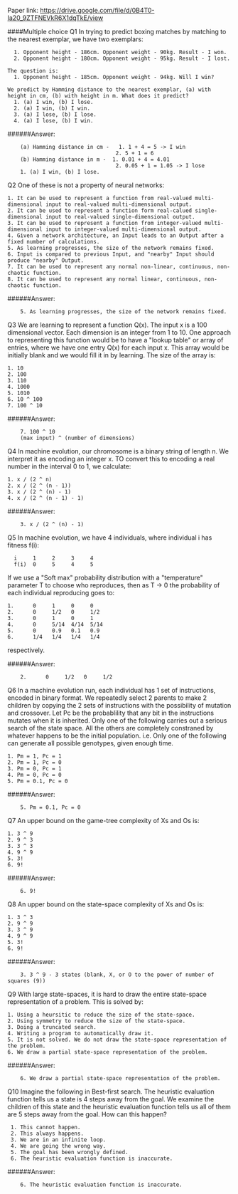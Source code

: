 Paper link: https://drive.google.com/file/d/0B4T0-Ia20_9ZTFNEVkR6X1dqTkE/view

####Multiple choice
Q1 In trying to predict boxing matches by matching to the nearest exemplar, we have two exemplars:
      
      1. Opponent height - 186cm. Opponent weight - 90kg. Result - I won.
      2. Opponent height - 180cm. Opponent weight - 95kg. Result - I lost.
    
    The question is:
      1. Opponent height - 185cm. Opponent weight - 94kg. Will I win?
    
    We predict by Hamming distance to the nearest exemplar, (a) with height in cm, (b) with height in m. What does it predict?
      1. (a) I win, (b) I lose.
      2. (a) I win, (b) I win.
      3. (a) I lose, (b) I lose.
      4. (a) I lose, (b) I win.

######Answer:
```
    (a) Hamming distance in cm -   1. 1 + 4 = 5 -> I win
                                  2. 5 + 1 = 6
    (b) Hamming distance in m -  1. 0.01 + 4 = 4.01
                                  2. 0.05 + 1 = 1.05 -> I lose
    1. (a) I win, (b) I lose.
```
    
Q2 One of these is not a property of neural networks:
    
    1. It can be used to represent a function from real-valued multi-dimensional input to real-valued multi-dimensional output.
    2. It can be used to represent a function form real-calued single-dimensional input to real-valued single-dimensional output.
    3. It can be used to represent a function from integer-valued multi-dimensional input to integer-valued multi-dimensional output.
    4. Given a network architecture, an Input leads to an Output after a fixed number of calculations.
    5. As learning progresses, the size of the network remains fixed.
    6. Input is compared to previous Input, and "nearby" Input should produce "nearby" Output.
    7. It can be used to represent any normal non-linear, continuous, non-chaotic function.
    8. It can be used to represent any normal linear, continuous, non-chaotic function.

######Answer:
```
    5. As learning progresses, the size of the network remains fixed.
```

Q3 We are learning to represent a function Q(x). The input x is a 100 dimensional vector. Each dimension is an integer from 1 to 10.
   One approach to representing this function would be to have a "lookup table" or array of entries, where we have one entry Q(x) for 
   each input x. This array would be initially blank and we would fill it in by learning. The size of the array is:
   
    1. 10
    2. 100
    3. 110
    4. 1000
    5. 1010
    6. 10 ^ 100
    7. 100 ^ 10

######Answer:
```
    7. 100 ^ 10
    (max input) ^ (number of dimensions)
```
    
Q4 In machine evolution, our chromosome is a binary string of length n. We interpret it as encoding an integer x. TO convert this to encoding a real number in the interval 0 to 1, we calculate:
    
    1. x / (2 ^ n)
    2. x / (2 ^ (n - 1))
    3. x / (2 ^ (n) - 1)
    4. x / (2 ^ (n - 1) - 1)

######Answer:
```
    3. x / (2 ^ (n) - 1)
```

Q5 In machine evolution, we have 4 individuals, where individual i has fitness f(i):
      
      i     1     2     3     4
      f(i)  0     5     4     5
   
   If we use a "Soft max" probability distribution with a "temperature" parameter T to choose who reproduces, then as T -> 0 the probability of each individual reproducing goes to:
    
    1.      0     1     0     0
    2.      0     1/2   0     1/2
    3.      0     1     0     1
    4.      0     5/14  4/14  5/14 
    5.      0     0.9   0.1   0.9
    6.      1/4   1/4   1/4   1/4
  respectively.

######Answer:
```
    2.      0     1/2   0     1/2
``` 
    
Q6 In a machine evolution run, each individual has 1 set of instructions, encoded in binary format. We repeatedly select 2 parents to make 2 children by copying the 2 sets of instructions with the possibility of mutation and crossover. Let Pc be the probablility that any bit in the instructions mutates when it is inherited. Only one of the following carries out a serious search of the state space. All the others are completely constraned by whatever happens to be the initial population. i.e. Only one of the following can generate all possible genotypes, given enough time.
    
    1. Pm = 1, Pc = 1
    2. Pm = 1, Pc = 0
    3. Pm = 0, Pc = 1
    4. Pm = 0, Pc = 0
    5. Pm = 0.1, Pc = 0

######Answer:
```
    5. Pm = 0.1, Pc = 0
```

Q7 An upper bound on the game-tree complexity of Xs and Os is:
    
    1. 3 ^ 9
    2. 9 ^ 3
    3. 3 ^ 3
    4. 9 ^ 9
    5. 3!
    6. 9!
    
######Answer:
```
    6. 9!
```
  
Q8 An upper bound on the state-space complexity of Xs and Os is:
    
    1. 3 ^ 3
    2. 9 ^ 9
    3. 3 ^ 9
    4. 9 ^ 9
    5. 3!
    6. 9!
######Answer:
```
    3. 3 ^ 9 - 3 states (blank, X, or O to the power of number of squares (9))
```

Q9 With large state-spaces, it is hard to draw the entire state-space representation of a problem. This is solved by:
    
    1. Using a heursitic to reduce the size of the state-space.
    2. Using symmetry to reduce the size of the state-space.
    3. Doing a truncated search.
    4. Writing a program to automatically draw it.
    5. It is not solved. We do not draw the state-space representation of the problem.
    6. We draw a partial state-space representation of the problem.

######Answer:
```
    6. We draw a partial state-space representation of the problem.
```
  
Q10 Imagine the following in Best-first search. The heuristic evaluation function tells us a state is 4 steps away from the goal. We examine the children of this state and the heuristic evaluation function tells us all of them are 5 steps away from the goal. How can this happen?
     
     1. This cannot happen.
     2. This always happens.
     3. We are in an infinite loop.
     4. We are going the wrong way.
     5. The goal has been wrongly defined.
     6. The heuristic evaluation function is inaccurate.
     
######Answer:
```
    6. The heuristic evaluation function is inaccurate.
```
  
